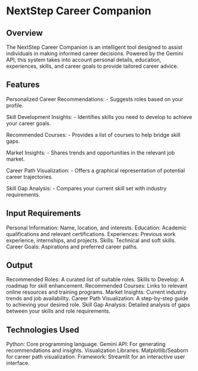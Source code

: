 # NextStep Career Companion

## Overview
The NextStep Career Companion is an intelligent tool designed to assist individuals in making informed career decisions. Powered by the Gemini API, this system takes into account personal details, education, experiences, skills, and career goals to provide tailored career advice.

## Features

Personalized Career Recommendations: - Suggests roles based on your profile.

Skill Development Insights: - Identifies skills you need to develop to achieve your career goals.

Recommended Courses: - Provides a list of courses to help bridge skill gaps.

Market Insights: - Shares trends and opportunities in the relevant job market.

Career Path Visualization: - Offers a graphical representation of potential career trajectories.

Skill Gap Analysis: - Compares your current skill set with industry requirements.

## Input Requirements

Personal Information: Name, location, and interests.
Education: Academic qualifications and relevant certifications.
Experiences: Previous work experience, internships, and projects.
Skills: Technical and soft skills.
Career Goals: Aspirations and preferred career paths.

## Output

Recommended Roles: A curated list of suitable roles.
Skills to Develop: A roadmap for skill enhancement.
Recommended Courses: Links to relevant online resources and training programs.
Market Insights: Current industry trends and job availability.
Career Path Visualization: A step-by-step guide to achieving your desired role.
Skill Gap Analysis: Detailed analysis of gaps between your skills and role requirements.

## Technologies Used

Python: Core programming language.
Gemini API: For generating recommendations and insights.
Visualization Libraries: Matplotlib/Seaborn for career path visualization.
Framework: Streamlit for an interactive user interface.
